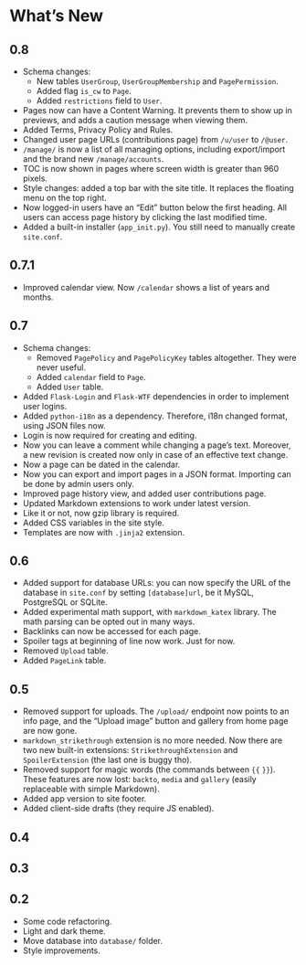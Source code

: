 # What’s New

## 0.8

+ Schema changes:
  + New tables `UserGroup`, `UserGroupMembership` and `PagePermission`.
  + Added flag `is_cw` to `Page`.
  + Added `restrictions` field to `User`.
+ Pages now can have a Content Warning. It prevents them to show up in previews, and adds a
  caution message when viewing them.
+ Added Terms, Privacy Policy and Rules.
+ Changed user page URLs (contributions page) from `/u/user` to `/@user`.
+ `/manage/` is now a list of all managing options, including export/import and the brand new 
  `/manage/accounts`.
+ TOC is now shown in pages where screen width is greater than 960 pixels.
+ Style changes: added a top bar with the site title. It replaces the floating menu on the top right.
+ Now logged-in users have an “Edit” button below the first heading. All users can access page history
  by clicking the last modified time.
+ Added a built-in installer (`app_init.py`). You still need to manually create `site.conf`.

## 0.7.1

+ Improved calendar view. Now `/calendar` shows a list of years and months.

## 0.7

+ Schema changes:
  + Removed `PagePolicy` and `PagePolicyKey` tables altogether. They were never useful.
  + Added `calendar` field to `Page`.
  + Added `User` table.
+ Added `Flask-Login` and `Flask-WTF` dependencies in order to implement user logins.
+ Added `python-i18n` as a dependency.  Therefore, i18n changed format, using JSON files now.
+ Login is now required for creating and editing.
+ Now you can leave a comment while changing a page’s text. Moreover, a new revision is created now
  only in case of an effective text change.
+ Now a page can be dated in the calendar.
+ Now you can export and import pages in a JSON format. Importing can be done by admin users only.
+ Improved page history view, and added user contributions page.
+ Updated Markdown extensions to work under latest version.
+ Like it or not, now gzip library is required.
+ Added CSS variables in the site style.
+ Templates are now with `.jinja2` extension.

## 0.6

+ Added support for database URLs: you can now specify the URL of the database
  in `site.conf` by setting `[database]url`, be it MySQL, PostgreSQL or SQLite.
+ Added experimental math support, with `markdown_katex` library. The math
  parsing can be opted out in many ways.
+ Backlinks can now be accessed for each page.
+ Spoiler tags at beginning of line now work. Just for now.
+ Removed `Upload` table.
+ Added `PageLink` table.

## 0.5

+ Removed support for uploads. The `/upload/` endpoint now points to an info
  page, and the “Upload image” button and gallery from home page are now gone.
+ `markdown_strikethrough` extension is no more needed. Now there are two new
  built-in extensions: `StrikethroughExtension` and `SpoilerExtension` (the
  last one is buggy tho).
+ Removed support for magic words (the commands between `{{` `}}`). These
  features are now lost: `backto`, `media` and `gallery` (easily replaceable
  with simple Markdown).
+ Added app version to site footer.
+ Added client-side drafts (they require JS enabled).

## 0.4



## 0.3



## 0.2

+ Some code refactoring.
+ Light and dark theme.
+ Move database into `database/` folder.
+ Style improvements.
